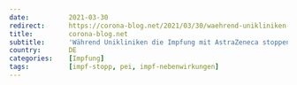 ```yaml
---
date:          2021-03-30
redirect:      https://corona-blog.net/2021/03/30/waehrend-unikliniken-die-impfung-mit-astrazeneca-stoppen-schweigt-das-paul-ehrlich-institut/
title:         corona-blog.net
subtitle:      'Während Unikliniken die Impfung mit AstraZeneca stoppen, schweigt das Paul-Ehrlich-Institut'
country:       DE
categories:    [Impfung]
tags:          [impf-stopp, pei, impf-nebenwirkungen]
---
```

